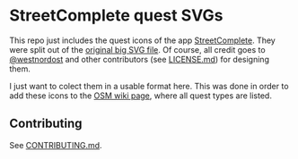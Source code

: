 # StreetComplete quest SVGs

This repo just includes the quest icons of the app [StreetComplete](https://github.com/westnordost/StreetComplete/). They were split out of the [original big SVG file](https://github.com/westnordost/StreetComplete/blob/master/res/quest_icons.svg). Of course, all credit goes to [@westnordost](https://github.com/westnordost) and other contributors (see [LICENSE.md](LICENSE.md)) for designing them.

I just want to colect them in a usable format here. This was done in order to add these icons to the [OSM wiki page](https://wiki.openstreetmap.org/wiki/StreetComplete/Quests), where all quest types are listed.

## Contributing

See [CONTRIBUTING.md](CONTRIBUTING.md).


